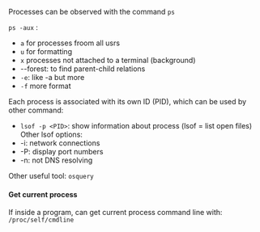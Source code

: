 
Processes can be observed with the command `ps`

`ps -aux` :
-  `a` for processes froom all usrs
- `u` for formatting
- `x` processes not attached to a terminal (background)
- --forest: to find parent-child relations
- `-e`: like -a but more
- `-f` more format


Each process is associated with its own ID (PID), which can be used by other command:
- `lsof -p <PID>`: show information about process (lsof = list open files)
Other lsof options:
- -i: network connections
- -P: display port numbers
- -n: not DNS resolving

Other useful tool: `osquery`

#### Get current process

If inside a program, can get current process command line with: 
`/proc/self/cmdline`